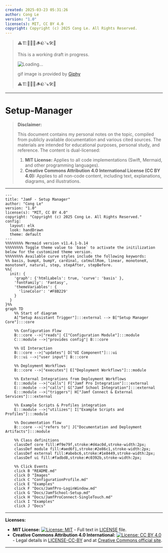 ```yaml
---
created: 2025-03-23 05:31:26
author: Cong Le
version: "1.0"
license(s): MIT, CC BY 4.0
copyright: Copyright (c) 2025 Cong Le. All Rights Reserved.
---
```


> ⚠️🏗️🚧🦺🧱🪵🪨🪚🛠️👷
> 
> This is a working draft in progress.
> 
> ![Loading...](https://media3.giphy.com/media/v1.Y2lkPTc5MGI3NjExMHdlZGg5a3B4dTNsZHJtamFydzMzMGU1OTJmemJ1ZzI2cXpzYnJydCZlcD12MV9pbnRlcm5hbF9naWZfYnlfaWQmY3Q9Zw/FaAxdPWZ7HKGmlnku7/giphy.gif)
> 
> gif image is provided by [Giphy](https://giphy.com)
> 
> ⚠️🏗️🚧🦺🧱🪵🪨🪚🛠️👷

----


# Setup-Manager
> **Disclaimer:**
>
> This document contains my personal notes on the topic,
> compiled from publicly available documentation and various cited sources.
> The materials are intended for educational purposes, personal study, and reference.
> The content is dual-licensed:
> 1. **MIT License:** Applies to all code implementations (Swift, Mermaid, and other programming languages).
> 2. **Creative Commons Attribution 4.0 International License (CC BY 4.0):** Applies to all non-code content, including text, explanations, diagrams, and illustrations.
---


```mermaid
---
title: "JamF - Setup Manager"
author: "Cong Le"
version: "1.0"
license(s): "MIT, CC BY 4.0"
copyright: "Copyright (c) 2025 Cong Le. All Rights Reserved."
config:
  layout: elk
  look: handDrawn
  theme: default
---
%%%%%%%% Mermaid version v11.4.1-b.14
%%%%%%%% Toggle theme value to `base` to activate the initilization below for the customized theme version.
%%%%%%%% Available curve styles include the following keywords:
%% basis, bumpX, bumpY, cardinal, catmullRom, linear, monotoneX, monotoneY, natural, step, stepAfter, stepBefore.
%%{
  init: {
    'graph': {'htmlLabels': true, 'curve': 'basis' },
    'fontFamily': 'Fantasy',
    'themeVariables': {
      'lineColor': '#F8B229'
    }
  }
}%%
graph TD
    %% Start of diagram
    A["Setup Assistant Trigger"]:::external --> B["Setup Manager Core"]:::core

    %% Configuration Flow
    B:::core -->|"reads"| C["Configuration Module"]:::module
    C:::module -->|"provides config"| B:::core

    %% UI Interaction
    B:::core -->|"updates"| D["UI Component"]:::ui
    D:::ui -->|"user input"| B:::core

    %% Deployment Workflows
    B:::core -->|"executes"| E["Deployment Workflows"]:::module

    %% External Integrations from Deployment Workflows
    E:::module -->|"calls"| F["Jamf Pro Integration"]:::external
    E:::module -->|"calls"| G["Jamf School Integration"]:::external
    E:::module -->|"triggers"| H["Jamf Connect & External Services"]:::external

    %% Example Scripts & Profiles integration
    E:::module -->|"utilizes"| I["Example Scripts and Profiles"]:::module

    %% Documentation flow
    B:::core -->|"refers to"| J["Documentation and Deployment Artifacts"]:::module

    %% Class definitions
    classDef core fill:#f9e79f,stroke:#d4ac0d,stroke-width:2px;
    classDef module fill:#aed6f1,stroke:#2e86c1,stroke-width:2px;
    classDef external fill:#abebc6,stroke:#1e8449,stroke-width:2px;
    classDef ui fill:#fadbd8,stroke:#c0392b,stroke-width:2px;

    %% Click Events
    click B "README.md"
    click D "Images"
    click C "ConfigurationProfile.md"
    click E "Examples"
    click F "Docs/JamfPro-LoginWindow.md"
    click G "Docs/JamfSchool-Setup.md"
    click H "Docs/JamfProConnect-SingleTouch.md"
    click I "Examples"
    click J "Docs"

```






---
**Licenses:**

- **MIT License:**  [![License: MIT](https://img.shields.io/badge/License-MIT-yellow.svg)](LICENSE) - Full text in [LICENSE](LICENSE) file.
- **Creative Commons Attribution 4.0 International:** [![License: CC BY 4.0](https://licensebuttons.net/l/by/4.0/88x31.png)](LICENSE-CC-BY) - Legal details in [LICENSE-CC-BY](LICENSE-CC-BY) and at [Creative Commons official site](http://creativecommons.org/licenses/by/4.0/).

---
